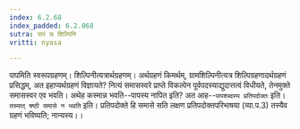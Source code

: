 ```yaml
---
index: 6.2.68
index_padded: 6.2.068
sutra: पापं च शिल्पिनि
vritti: nyasa

---
```

पापमिति स्वरूपग्रहणम्। शिल्पिनीत्यत्रार्थग्रहणम्। अर्थग्रहणं किमर्थम्, ग्रामशिल्पिनीत्यत्र शिल्पिग्रहणादर्थग्रहणं प्रसिद्धम्, अत इहाप्यर्थग्रहणं विज्ञायते? नित्यं समासस्वरे प्राप्ते विकल्पेन पूर्वपदस्याद्युदात्तत्वं विधीयते, तेनमुक्ते समासस्वर एव भवति। अथेह कस्मान्न भवति--पापस्य नापित इति? अत आह--`पापशब्दस्य प्रतिपदोक्तः` इति। `तस्मात् षष्ठी समासे न भवति` इति। प्रतिपदोक्ते हि समासे सति लक्षण प्रतिपदोक्तपरिभाषया (व्या.प.3) तस्यैव ग्रहणं भविष्यति; नान्यस्य।।